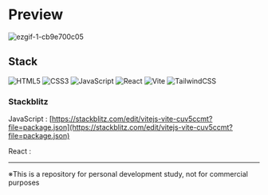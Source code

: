 # Preview

![ezgif-1-cb9e700c05](https://github.com/user-attachments/assets/eef98ee9-e734-45fe-9817-620a167930f2)


## Stack

![HTML5](https://img.shields.io/badge/html5-%23E34F26.svg?style=for-the-badge&logo=html5&logoColor=white)
![CSS3](https://img.shields.io/badge/css3-%231572B6.svg?style=for-the-badge&logo=css3&logoColor=white)
![JavaScript](https://img.shields.io/badge/javascript-%23323330.svg?style=for-the-badge&logo=javascript&logoColor=%23F7DF1E)
![React](https://img.shields.io/badge/react-%2320232a.svg?style=for-the-badge&logo=react&logoColor=%2361DAFB)
![Vite](https://img.shields.io/badge/vite-%23646CFF.svg?style=for-the-badge&logo=vite&logoColor=white)
![TailwindCSS](https://img.shields.io/badge/tailwindcss-%2338B2AC.svg?style=for-the-badge&logo=tailwind-css&logoColor=white)


### Stackblitz
JavaScript : [https://stackblitz.com/edit/vitejs-vite-cuv5ccmt?file=package.json](https://stackblitz.com/edit/vitejs-vite-cuv5ccmt?file=package.json)

React : []()

---

※This is a repository for personal development study, not for commercial purposes
